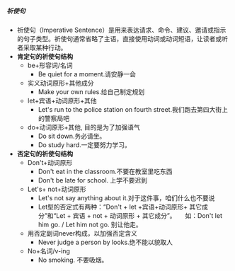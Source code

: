##### 祈使句
- 祈使句（Imperative Sentence）是用来表达请求、命令、建议、邀请或指示的句子类型。祈使句通常省略了主语，直接使用动词或动词短语，让读者或听者采取某种行动。
- **肯定句的祈使句结构**
	- be+形容词/名词
		- Be quiet for a moment.请安静一会
	- 实义动词原形+其他成分
		- Make your own rules.给自己制定规划
	- let+宾语+动词原形+其他
		- Let's run to the police station on fourth street.我们跑去第四大街上的警察局吧
	- do+动词原形+其他, 目的是为了加强语气
		- Do sit down.务必请坐。
		- Do study hard.一定要努力学习。
- **否定句的祈使句结构**
	- Don't+动词原形
		- Don't eat in the classroom.不要在教室里吃东西
		- Don't be late for school. 上学不要迟到
	- Let's+ not+动词原形
		- Let's not say anything about it.对于这件事，咱们什么也不要说
		- Let型的否定式有两种：“Don't + let +宾语+动词原形+ 其它成分”和“Let + 宾语 + not + 动词原形 + 其它成分”。　　如：Don't let him go. / Let him not go. 别让他走。
	- 用否定副词never构成，以加强否定含义
		- Never judge a person by looks.绝不能以貌取人
	- No+名词/v-ing
		- No smoking. 不要吸烟。